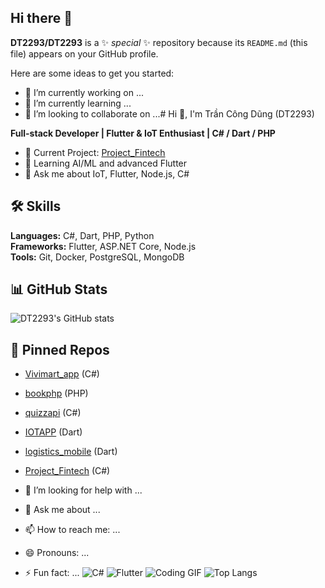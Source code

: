 ## Hi there 👋

**DT2293/DT2293** is a ✨ _special_ ✨ repository because its `README.md` (this file) appears on your GitHub profile.

Here are some ideas to get you started:

- 🔭 I’m currently working on ...
- 🌱 I’m currently learning ...
- 👯 I’m looking to collaborate on ...# Hi 👋, I'm Trần Công Dũng (DT2293)

**Full-stack Developer | Flutter & IoT Enthusiast | C# / Dart / PHP**

- 🔭 Current Project: [Project_Fintech](https://github.com/DT2293/Project_Fintech)
- 🌱 Learning AI/ML and advanced Flutter
- 💬 Ask me about IoT, Flutter, Node.js, C#

## 🛠 Skills
**Languages:** C#, Dart, PHP, Python  
**Frameworks:** Flutter, ASP.NET Core, Node.js  
**Tools:** Git, Docker, PostgreSQL, MongoDB  

## 📊 GitHub Stats
![DT2293's GitHub stats](https://github-readme-stats.vercel.app/api?username=DT2293&show_icons=true&theme=radical)

## 📌 Pinned Repos
- [Vivimart_app](https://github.com/DT2293/Vivimart_app) (C#)
- [bookphp](https://github.com/DT2293/bookphp) (PHP)
- [quizzapi](https://github.com/DT2293/quizzapi) (C#)
- [IOTAPP](https://github.com/DT2293/IOTAPP) (Dart)
- [logistics_mobile](https://github.com/DT2293/logistics_mobile) (Dart)
- [Project_Fintech](https://github.com/DT2293/Project_Fintech) (C#)

- 🤔 I’m looking for help with ...
- 💬 Ask me about ...
- 📫 How to reach me: ...
- 😄 Pronouns: ...
- ⚡ Fun fact: ...
![C#](https://img.shields.io/badge/C%23-239120?style=for-the-badge&logo=c-sharp&logoColor=white)
![Flutter](https://img.shields.io/badge/Flutter-02569B?style=for-the-badge&logo=flutter&logoColor=white)
![Coding GIF](https://media.giphy.com/media/3o7aD2saalBwwftBIY/giphy.gif)
![Top Langs](https://github-readme-stats.vercel.app/api/top-langs/?username=DT2293&layout=compact&theme=radical)

